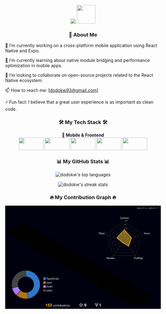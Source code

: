 <!--
안녕하세요, dodokw님!
이 파일은 제공된 가이드를 기반으로 생성된 GitHub 프로필 README입니다.
아래 내용에서 '[ ]'로 표시된 부분이나 'your-...'로 시작하는 링크를 실제 정보로 수정해주세요.
-->
<div align="center">
<a href="mailto:dodokw93@gmail.com"><img src="https://img.shields.io/badge/Gmail-D14836?style=for-the-badge&logo=gmail&logoColor=white"/></a>
<a href="https://dodokw93.tistory.com/" target="_blank"><img src="https://avatars.githubusercontent.com/u/14343537?s=200&v=4" width="60" height="60"/></a>
</div>



<h3 align="center">👋 About Me</h3>

🔭 I’m currently working on a cross-platform mobile application using React Native and Expo.

🌱 I’m currently learning about native module bridging and performance optimization in mobile apps.

👯 I’m looking to collaborate on open-source projects related to the React Native ecosystem.

📫 How to reach me: [dodokw93@gmail.com]

⚡ Fun fact: I believe that a great user experience is as important as clean code.

<!-- 4. 기술 스택: 사용할 수 있는 기술들을 뱃지 형태로 보여줍니다. -->

<h3 align="center">🛠️ My Tech Stack 🛠️</h3>
<p align="center">
<b>📱 Mobile & Frontend</b><br/>
<img src="https://encrypted-tbn0.gstatic.com/images?q=tbn:ANd9GcQ18Gt9viR2yfaYTVjyutOeMAGk6sFTje4g2A&s" width="80" height="40"/>
<img src="https://img.shields.io/badge/Expo-000020?style=for-the-badge&logo=expo&logoColor=white" width="80" height="40"/>
<img src="https://img.shields.io/badge/TypeScript-3178C6?style=for-the-badge&logo=typescript&logoColor=white" width="80" height="40"/>
<img src="https://cdn.jsdelivr.net/gh/devicons/devicon/icons/react/react-original.svg" width="80" height="40"/>
<img src="https://cdn.simpleicons.org/javascript/F7DF1E" width="80" height="40"/>
<br/>
</p>

<!-- 5. GitHub 통계: 자동으로 업데이트되는 활동 통계입니다. -->

<h3 align="center">📊 My GitHub Stats 📊</h3>
<p align="center">
<img align="center" src="https://github-readme-stats.vercel.app/api/top-langs/?username=dodokw&layout=compact&theme=radical" alt="dodokw's top languages" />
</p>
<p align="center">
<img align="center" src="https://streak-stats.demolab.com/?user=dodokw&theme=dark" alt="dodokw's streak stats" />
</p>

<h3 align="center">🔥 My Contribution Graph 🔥</h3>
<p align="center">
<img src="profile-3d-contrib/profile-night-rainbow.svg">
</p>
